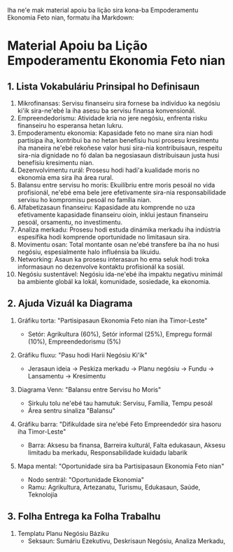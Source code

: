 Iha ne'e mak material apoiu ba lição sira kona-ba Empoderamentu Ekonomia Feto nian, formatu iha Markdown:

# Material Apoiu ba Lição Empoderamentu Ekonomia Feto nian

## 1. Lista Vokabuláriu Prinsipal ho Definisaun

1. Mikrofinansas: Servisu finanseiru sira fornese ba indivíduo ka negósiu ki'ik sira-ne'ebé la iha asesu ba servisu finansa konvensionál.
2. Empreendedorismu: Atividade kria no jere negósiu, enfrenta risku finanseiru ho esperansa hetan lukru.
3. Empoderamentu ekonomia: Kapasidade feto no mane sira nian hodi partisipa iha, kontribui ba no hetan benefísiu husi prosesu kresimentu iha maneira ne'ebé rekoñese valor husi sira-nia kontribuisaun, respeitu sira-nia dignidade no fó dalan ba negosiasaun distribuisaun justa husi benefísiu kresimentu nian.
4. Dezenvolvimentu rurál: Prosesu hodi hadi'a kualidade moris no ekonomia ema sira iha área rural.
5. Balansu entre servisu ho moris: Ekuilíbriu entre moris pesoál no vida profisionál, ne'ebé ema bele jere efetivamente sira-nia responsabilidade servisu ho kompromisu pesoál no família nian.
6. Alfabetizasaun finanseiru: Kapasidade atu komprende no uza efetivamente kapasidade finanseiru oioin, inklui jestaun finanseiru pesoál, orsamentu, no investimentu.
7. Analiza merkadu: Prosesu hodi estuda dinámika merkadu iha indústria espesífika hodi komprende oportunidade no limitasaun sira.
8. Movimentu osan: Total montante osan ne'ebé transfere ba iha no husi negósiu, espesialmente halo influénsia ba likuidu.
9. Networking: Asaun ka prosesu interasaun ho ema seluk hodi troka informasaun no dezenvolve kontaktu profisionál ka sosiál.
10. Negósiu sustentável: Negósiu ida-ne'ebé iha impaktu negativu minimál ba ambiente globál ka lokál, komunidade, sosiedade, ka ekonomia.

## 2. Ajuda Vizuál ka Diagrama

1. Gráfiku torta: "Partisipasaun Ekonomia Feto nian iha Timor-Leste"
   - Setór: Agrikultura (60%), Setór informal (25%), Empregu formál (10%), Empreendedorismu (5%)

2. Gráfiku fluxu: "Pasu hodi Harii Negósiu Ki'ik"
   - Jerasaun ideia → Peskiza merkadu → Planu negósiu → Fundu → Lansamentu → Kresimentu

3. Diagrama Venn: "Balansu entre Servisu ho Moris"
   - Sirkulu tolu ne'ebé tau hamutuk: Servisu, Família, Tempu pesoál
   - Área sentru sinaliza "Balansu"

4. Gráfiku barra: "Difikuldade sira ne'ebé Feto Empreendedór sira hasoru iha Timor-Leste"
   - Barra: Aksesu ba finansa, Barreira kulturál, Falta edukasaun, Aksesu limitadu ba merkadu, Responsabilidade kuidadu labarik

5. Mapa mental: "Oportunidade sira ba Partisipasaun Ekonomia Feto nian"
   - Nodo sentrál: "Oportunidade Ekonomia"
   - Ramu: Agrikultura, Artezanatu, Turismu, Edukasaun, Saúde, Teknolojia

## 3. Folha Entrega ka Folha Trabalhu

1. Templatu Planu Negósiu Báziku
   - Seksaun: Sumáriu Ezekutivu, Deskrisaun Negósiu, Analiza Merkadu,